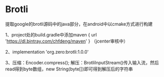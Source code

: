 # Brotli
提取google的brotli源码中的java部分，在android中以cmake方式进行构建

1、project处的build.gradle中添加maven { url 'https://dl.bintray.com/chfdeng/maven' }   （jcenter审核中）

2、implementation 'org.zero:brotli:1.0.0'

3、压缩：Encoder.compress();
   解压：BrotliInputStream()传入输入流，然后read得到byte数组，new String(byte[])即可得到解压后的字符串
